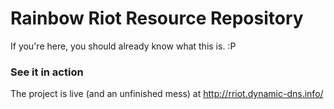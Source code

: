 # Rainbow Riot Resource Repository

If you're here, you should already know what this is. :P

### See it in action

The project is live (and an unfinished mess) at http://rriot.dynamic-dns.info/
